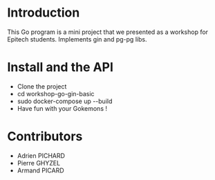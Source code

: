 # Introduction
This Go program is a mini project that we presented as a workshop for Epitech students. Implements gin and pg-pg libs.

# Install and the API

* Clone the project
* cd workshop-go-gin-basic
* sudo docker-compose up --build
* Have fun with your Gokemons !

# Contributors
* Adrien PICHARD
* Pierre GHYZEL
* Armand PICARD
